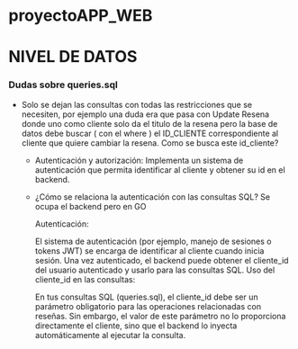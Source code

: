 # proyectoAPP_WEB

# NIVEL DE DATOS

### Dudas sobre queries.sql

* Solo se dejan las consultas con todas las restricciones que se necesiten, por ejemplo una duda era que pasa con Update Resena donde uno como cliente solo da el titulo de la resena pero la base de datos debe buscar ( con el where ) el ID_CLIENTE correspondiente al cliente que quiere cambiar la resena. Como se busca este id_cliente? 
    * Autenticación y autorización: Implementa un sistema de autenticación que permita identificar al cliente y obtener su id en el backend.
    * ¿Cómo se relaciona la autenticación con las consultas SQL? Se ocupa el backend pero en GO 
        
        Autenticación:

        El sistema de autenticación (por ejemplo, manejo de sesiones o tokens JWT) se encarga de identificar al cliente cuando inicia sesión.
        Una vez autenticado, el backend puede obtener el cliente_id del usuario autenticado y usarlo para las consultas SQL.
        Uso del cliente_id en las consultas:

        En tus consultas SQL (queries.sql), el cliente_id debe ser un parámetro obligatorio para las operaciones relacionadas con reseñas.
        Sin embargo, el valor de este parámetro no lo proporciona directamente el cliente, sino que el backend lo inyecta automáticamente al ejecutar la consulta.
